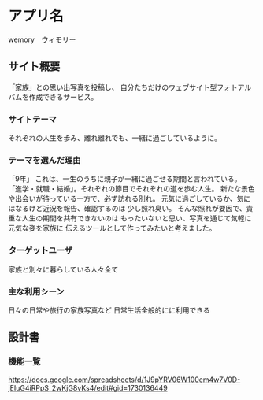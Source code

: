 # アプリ名
wemory　ウィモリー

## サイト概要
「家族」との思い出写真を投稿し、
自分たちだけのウェブサイト型フォトアルバムを作成できるサービス。

### サイトテーマ
それぞれの人生を歩み、離れ離れでも、一緒に過ごしているように。

### テーマを選んだ理由
「9年」
これは、一生のうちに親子が一緒に過ごせる期間と言われている。
「進学・就職・結婚」。それぞれの節目でそれぞれの道を歩む人生。
新たな景色や出会いが待っている一方で、必ず訪れる別れ。
元気に過ごしているか、気にはなるけど近況を報告、確認するのは
少し照れ臭い。
そんな照れが要因で、貴重な人生の期間を共有できないのは
もったいないと思い、写真を通じて気軽に元気な姿を家族に
伝えるツールとして作ってみたいと考えました。

### ターゲットユーザ
家族と別々に暮らしている人々全て

### 主な利用シーン
日々の日常や旅行の家族写真など
日常生活全般的にに利用できる

## 設計書

### 機能一覧
https://docs.google.com/spreadsheets/d/1J9pYRV06W100em4w7V0D-jEIuG4iRPpS_2wKjG8vKs4/edit#gid=1730136449